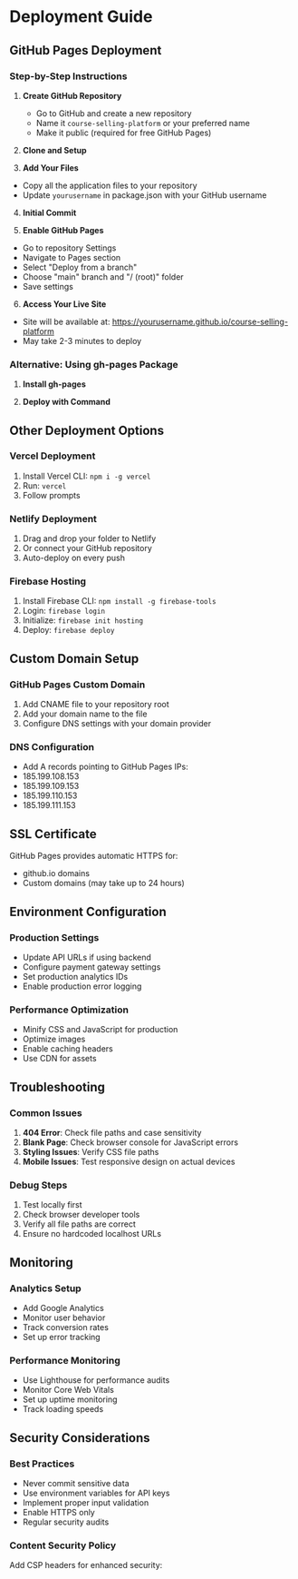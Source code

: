 # Deployment Guide

## GitHub Pages Deployment

### Step-by-Step Instructions

1. **Create GitHub Repository**
   - Go to GitHub and create a new repository
   - Name it `course-selling-platform` or your preferred name
   - Make it public (required for free GitHub Pages)

2. **Clone and Setup**

3. **Add Your Files**
- Copy all the application files to your repository
- Update `yourusername` in package.json with your GitHub username

4. **Initial Commit**

5. **Enable GitHub Pages**
- Go to repository Settings
- Navigate to Pages section
- Select "Deploy from a branch"
- Choose "main" branch and "/ (root)" folder
- Save settings

6. **Access Your Live Site**
- Site will be available at: https://yourusername.github.io/course-selling-platform
- May take 2-3 minutes to deploy

### Alternative: Using gh-pages Package

1. **Install gh-pages**

2. **Deploy with Command**

## Other Deployment Options

### Vercel Deployment
1. Install Vercel CLI: `npm i -g vercel`
2. Run: `vercel`
3. Follow prompts

### Netlify Deployment
1. Drag and drop your folder to Netlify
2. Or connect your GitHub repository
3. Auto-deploy on every push

### Firebase Hosting
1. Install Firebase CLI: `npm install -g firebase-tools`
2. Login: `firebase login`
3. Initialize: `firebase init hosting`
4. Deploy: `firebase deploy`

## Custom Domain Setup

### GitHub Pages Custom Domain
1. Add CNAME file to your repository root
2. Add your domain name to the file
3. Configure DNS settings with your domain provider

### DNS Configuration
- Add A records pointing to GitHub Pages IPs:
- 185.199.108.153
- 185.199.109.153
- 185.199.110.153
- 185.199.111.153

## SSL Certificate

GitHub Pages provides automatic HTTPS for:
- github.io domains
- Custom domains (may take up to 24 hours)

## Environment Configuration

### Production Settings
- Update API URLs if using backend
- Configure payment gateway settings
- Set production analytics IDs
- Enable production error logging

### Performance Optimization
- Minify CSS and JavaScript for production
- Optimize images
- Enable caching headers
- Use CDN for assets

## Troubleshooting

### Common Issues
1. **404 Error**: Check file paths and case sensitivity
2. **Blank Page**: Check browser console for JavaScript errors
3. **Styling Issues**: Verify CSS file paths
4. **Mobile Issues**: Test responsive design on actual devices

### Debug Steps
1. Test locally first
2. Check browser developer tools
3. Verify all file paths are correct
4. Ensure no hardcoded localhost URLs

## Monitoring

### Analytics Setup
- Add Google Analytics
- Monitor user behavior
- Track conversion rates
- Set up error tracking

### Performance Monitoring
- Use Lighthouse for performance audits
- Monitor Core Web Vitals
- Set up uptime monitoring
- Track loading speeds

## Security Considerations

### Best Practices
- Never commit sensitive data
- Use environment variables for API keys
- Implement proper input validation
- Enable HTTPS only
- Regular security audits

### Content Security Policy
Add CSP headers for enhanced security:
